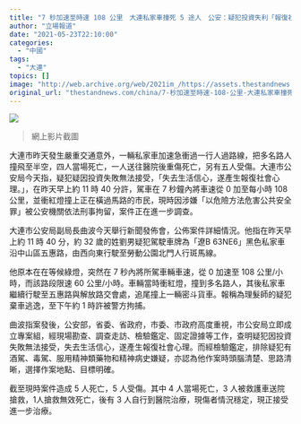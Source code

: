 ```yaml
---
title: "7 秒加速至時速 108 公里　大連私家車撞死 5 途人　公安：疑犯投資失利「報復社會」"
author: "立場報道"
date: "2021-05-23T22:10:00"
categories:
  - "中國"
tags:
  - "大連"
topics: []
image: "http://web.archive.org/web/2021im_/https://assets.thestandnews.com/media/photos/E69CAAE591BDE5908D_F4xBc.png"
original_url: "thestandnews.com/china/7-秒加速至時速-108-公里-大連私家車撞死-5-途人-公安-疑犯投資失利-報復社會"
---
```

![](http://web.archive.org/web/2021im_/https://assets.thestandnews.com/media/photos/E69CAAE591BDE5908D_F4xBc.png)
> 網上影片截圖

大連市昨天發生嚴重交通意外，一輛私家車加速急衝過一行人過路線，把多名路人撞飛至半空，四人當場死亡，一人送往醫院後重傷死亡，另有五人受傷。大連市公安局今天指，疑犯疑因投資失敗無法接受，「失去生活信心，遂產生報復社會心理。」，在昨天早上約 11 時 40 分許，駕車在 7 秒鐘內將車速從 0 加至每小時 108 公里，並衝紅燈撞上正在橫過馬路的市民，現時因涉嫌「以危險方法危害公共安全罪」被公安機關依法刑事拘留，案件正在進一步調查。

大連市公安局副局長曲波今天舉行新聞發佈會，公佈案件詳細情況。他指在昨天早上約 11 時 40 分，約 32 歲的姓劉男疑犯駕駛車牌為「遼B 63NE6」黑色私家車沿中山區五惠路，由西向東行駛至勞動公園北門人行斑馬線。

他原本在在等候綠燈，突然在 7 秒內將所駕車輛車速，從 0 加速至 108 公里/小時，而該路段限速 60 公里/小時。車輛當時衝紅燈，撞到多名路人，其後私家車繼續行駛至五惠路與解放路交會處，追尾撞上一輛密斗貨車。報稱為理髮師的疑犯棄車逃逸，至下午約 1 時許被警方拘捕。

曲波指案發後，公安部，省委、省政府，市委、市政府高度重視，市公安局立即成立專案組，經現場勘查、調查走訪、檢驗鑑定、固定證據等工作，查明疑犯因投資失敗無法接受，失去生活信心，遂產生報復社會心理。而經檢驗鑑定，排除疑犯有酒駕、毒駕、服用精神類藥物和精神病史嫌疑，亦認為他作案時頭腦清楚、思路清晰，選擇作案地點、目標明確。

截至現時案件造成 5 人死亡，5 人受傷。其中 4 人當場死亡，3 人被救護車送院搶救，1人搶救無效死亡，後有 3 人自行到醫院治療，現傷者情況穩定，現正接受進一步治療。
